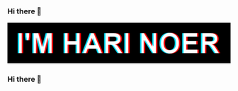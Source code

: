 ### Hi there 👋
<p align="center">
  <img alig src="https://github.com/noersplay/noersplay/blob/main/about.gif" />
</p>

### Hi there 👋

<!--
**noersplay/noersplay** is a ✨ _special_ ✨ repository because its `README.md` (this file) appears on your GitHub profile.

Here are some ideas to get you started:

- 🔭 I’m currently working on ...
- 🌱 I’m currently learning ...
- 👯 I’m looking to collaborate on ...
- 🤔 I’m looking for help with ...
- 💬 Ask me about ...
- 📫 How to reach me: ...
- 😄 Pronouns: ...
- ⚡ Fun fact: ...
-->
